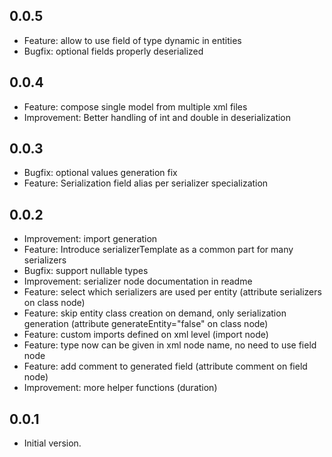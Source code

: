 ## 0.0.5

- Feature: allow to use field of type dynamic in entities
- Bugfix: optional fields properly deserialized

## 0.0.4

- Feature: compose single model from multiple xml files
- Improvement: Better handling of int and double in deserialization

## 0.0.3

- Bugfix: optional values generation fix
- Feature: Serialization field alias per serializer specialization

## 0.0.2

- Improvement: import generation
- Feature: Introduce serializerTemplate as a common part for many serializers
- Bugfix: support nullable types
- Improvement: serializer node documentation in readme
- Feature: select which serializers are used per entity (attribute serializers on class node)
- Feature: skip entity class creation on demand, only serialization generation (attribute generateEntity="false" on class node)
- Feature: custom imports defined on xml level (import node)
- Feature: type now can be given in xml node name, no need to use field node
- Feature: add comment to generated field (attribute comment on field node)
- Improvement: more helper functions (duration)

## 0.0.1

- Initial version.
